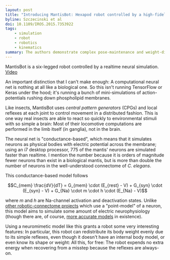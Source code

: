 ```yaml
---
layout: post
title: "Introducing MantisBot: Hexapod robot controlled by a high-fidelity, real-time neural simulation"
byline: Szczecinski et al
doi: 10.1109/IROS.2015.7353922
tags:
    - simulation
    - robot
    - robotics
    - kinematics
summary: The authors demonstrate complex pose-maintenance and weight-distribution behaviors in a robot, using joint-positioning logic from insect neurons.
---
```


MantisBot is a six-legged robot controlled by a realtime neural simulation. [Video](https://vimeo.com/142142484)

An important distinction that I can't make enough: A computational neural net is nothing at all like a biological one. So this isn't running TensorFlow or Keras under the hood; it's running a bunch of mini-simulations of action-potentials rushing down phospholipid membranes.

Like insects, MantisBot uses _central pattern generators_ (CPGs) and local reflexes at each joint to control movement in a distributed fashion. This is one way real insects are able to react so quickly to environmental stimuli with so simple a brain: Most of their locomotive computations are performed in the limb itself (in ganglia), not in the brain.

The neural net is "conductance-based", which means that it simulates neurons as physical bodies with electric potential across the membrane; using an i7 desktop processor, 775 of the mantis' neurons are simulated faster than realtime. I mention the number because it is orders of magnitude fewer neurons than exist in a biological mantis, but is more than double the number of neurons in the well-understood connectome of _C. elegans_.

This conductance-based model follows

$$C_{mem} \frac{dV}{dT} = G_{mem} \cdot (E_{rest} - V) + G_{syn} \cdot (E_{syn} - V) + G_{Na} \cdot m \cdot h \cdot (E_{Na} - V)$$

where $m$ and $h$ are Na-channel activation and deactivation states. Unlike [other robotic-connectome projects](https://github.com/Connectome/GoPiGo) which use a "point-model" of a neuron, this model aims to simulate some amount of electric neurophysiology (though there are, of course, [more accurate models](https://en.wikipedia.org/wiki/Biological_neuron_model#Natural_input_stimulus_neuron_models) in existence).

Using a neuromimetic model like this grants a robot some very interesting features: In particular, this robot can redistribute its body weight evenly due to its simple reflexes, even though it doesn't have an internal body model, or even know its shape or weight: All this, for free: The robot expends no extra energy when recovering from a misstep because the reflexes are always-on.
